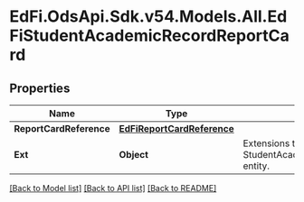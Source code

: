 # EdFi.OdsApi.Sdk.v54.Models.All.EdFiStudentAcademicRecordReportCard

## Properties

Name | Type | Description | Notes
------------ | ------------- | ------------- | -------------
**ReportCardReference** | [**EdFiReportCardReference**](EdFiReportCardReference.md) |  | 
**Ext** | **Object** | Extensions to the StudentAcademicRecordReportCard entity. | [optional] 

[[Back to Model list]](../README.md#documentation-for-models) [[Back to API list]](../README.md#documentation-for-api-endpoints) [[Back to README]](../README.md)

